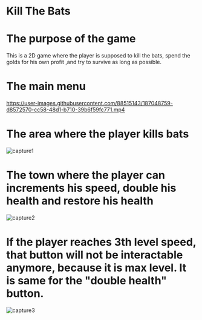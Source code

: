 # Kill The Bats

#    The purpose of the game
This is a 2D game where the player is supposed to kill the bats, spend the golds for his own profit ,and try to survive as long as possible.

#    The main menu
https://user-images.githubusercontent.com/88515143/187048759-d8572570-cc58-48d1-b710-39b6f59fc771.mp4

#    The area where the player kills bats
![capture1](https://user-images.githubusercontent.com/88515143/187048913-59f4d68c-2d65-4c6f-b73d-1fc322e4bb44.PNG)

#    The town where the player can increments his speed, double his health and restore his health
![capture2](https://user-images.githubusercontent.com/88515143/187048997-571a6e38-d636-4a56-9903-da51bfac40e5.PNG)

#    If the player reaches 3th level speed, that button will not be interactable anymore, because it is max level. It is same for the "double health" button.
![capture3](https://user-images.githubusercontent.com/88515143/187049189-0e890eaf-a2e3-49ae-83fe-8f74de821135.PNG)
